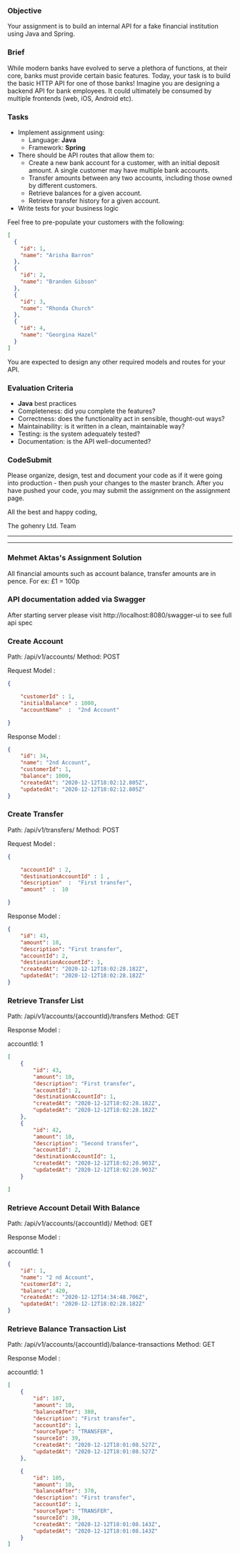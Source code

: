 ### Objective

Your assignment is to build an internal API for a fake financial institution using Java and Spring.

### Brief

While modern banks have evolved to serve a plethora of functions, at their core, banks must provide certain basic features. Today, your task is to build the basic HTTP API for one of those banks! Imagine you are designing a backend API for bank employees. It could ultimately be consumed by multiple frontends (web, iOS, Android etc).

### Tasks

- Implement assignment using:
  - Language: **Java**
  - Framework: **Spring**
- There should be API routes that allow them to:
  - Create a new bank account for a customer, with an initial deposit amount. A
    single customer may have multiple bank accounts.
  - Transfer amounts between any two accounts, including those owned by
    different customers.
  - Retrieve balances for a given account.
  - Retrieve transfer history for a given account.
- Write tests for your business logic

Feel free to pre-populate your customers with the following:

```json
[
  {
    "id": 1,
    "name": "Arisha Barron"
  },
  {
    "id": 2,
    "name": "Branden Gibson"
  },
  {
    "id": 3,
    "name": "Rhonda Church"
  },
  {
    "id": 4,
    "name": "Georgina Hazel"
  }
]
```

You are expected to design any other required models and routes for your API.

### Evaluation Criteria

- **Java** best practices
- Completeness: did you complete the features?
- Correctness: does the functionality act in sensible, thought-out ways?
- Maintainability: is it written in a clean, maintainable way?
- Testing: is the system adequately tested?
- Documentation: is the API well-documented?

### CodeSubmit

Please organize, design, test and document your code as if it were going into production - then push your changes to the master branch. After you have pushed your code, you may submit the assignment on the assignment page.

All the best and happy coding,

The gohenry Ltd. Team


**********************************************************************************
**********************************************************************************


### Mehmet Aktas's Assignment Solution

All financial amounts such as account balance, transfer amounts are in pence. For ex: £1 = 100p

### API documentation added via Swagger

After starting server please visit http://localhost:8080/swagger-ui to see full api spec

### Create Account

Path: /api/v1/accounts/
Method: POST

Request Model :

```json
{

	"customerId" : 1,
	"initialBalance" : 1000,
	"accountName"  :  "2nd Account"

}
```

Response Model :

```json
{
    "id": 34,
    "name": "2nd Account",
    "customerId": 1,
    "balance": 1000,
    "createdAt": "2020-12-12T18:02:12.805Z",
    "updatedAt": "2020-12-12T18:02:12.805Z"
}
```


### Create Transfer

Path: /api/v1/transfers/
Method: POST

Request Model :

```json
{

	"accountId" : 2,
	"destinationAccountId" : 1 ,
	"description"  :  "First transfer",
	"amount"  :  10

}

```

Response Model :

```json
{
    "id": 43,
    "amount": 10,
    "description": "First transfer",
    "accountId": 2,
    "destinationAccountId": 1,
    "createdAt": "2020-12-12T18:02:28.182Z",
    "updatedAt": "2020-12-12T18:02:28.182Z"
}
```


### Retrieve Transfer List

Path: /api/v1/accounts/{accountId}/transfers
Method: GET


Response Model :

accountId: 1

```json
[
    {
        "id": 43,
        "amount": 10,
        "description": "First transfer",
        "accountId": 2,
        "destinationAccountId": 1,
        "createdAt": "2020-12-12T18:02:28.182Z",
        "updatedAt": "2020-12-12T18:02:28.182Z"
    },
    {
        "id": 42,
        "amount": 10,
        "description": "Second transfer",
        "accountId": 2,
        "destinationAccountId": 1,
        "createdAt": "2020-12-12T18:02:20.903Z",
        "updatedAt": "2020-12-12T18:02:20.903Z"
    }

]
```


### Retrieve Account Detail With Balance

Path: /api/v1/accounts/{accountId}/
Method: GET


Response Model :

accountId: 1

```json
{
    "id": 1,
    "name": "2 nd Account",
    "customerId": 2,
    "balance": 420,
    "createdAt": "2020-12-12T14:34:48.706Z",
    "updatedAt": "2020-12-12T18:02:28.182Z"
}
```



### Retrieve Balance Transaction List

Path: /api/v1/accounts/{accountId}/balance-transactions
Method: GET


Response Model :

accountId: 1

```json
[
    {
        "id": 107,
        "amount": 10,
        "balanceAfter": 380,
        "description": "First transfer",
        "accountId": 1,
        "sourceType": "TRANSFER",
        "sourceId": 39,
        "createdAt": "2020-12-12T18:01:08.527Z",
        "updatedAt": "2020-12-12T18:01:08.527Z"
    },

    {
        "id": 105,
        "amount": 10,
        "balanceAfter": 370,
        "description": "First transfer",
        "accountId": 1,
        "sourceType": "TRANSFER",
        "sourceId": 38,
        "createdAt": "2020-12-12T18:01:08.143Z",
        "updatedAt": "2020-12-12T18:01:08.143Z"
    }
]
```



